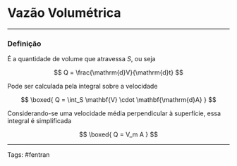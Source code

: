 # Vazão Volumétrica

---

### Definição

É a quantidade de volume que atravessa $S$, ou seja

$$
Q = \frac{\mathrm{d}V}{\mathrm{d}t}
$$

Pode ser calculada pela integral sobre a velocidade

$$
\boxed{
Q = \int_S \mathbf{V} \cdot \mathbf{\mathrm{d}A}
}
$$

Considerando-se uma velocidade média perpendicular à superfície, essa integral é simplificada

$$
\boxed{
Q = V_m A
}
$$

---

Tags: #fentran 